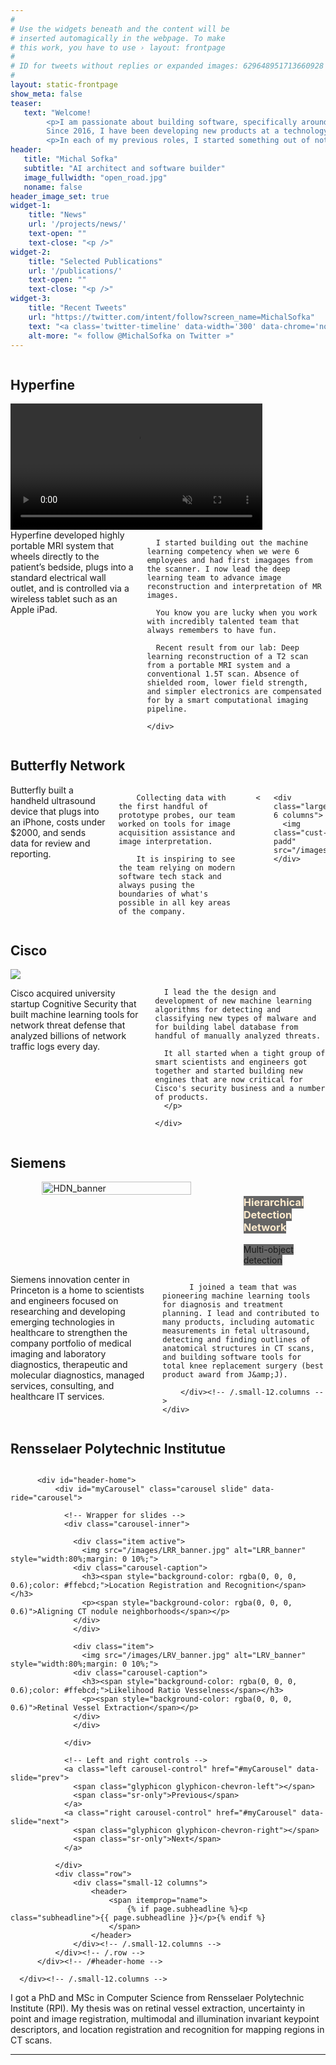 ```yaml
---
#
# Use the widgets beneath and the content will be
# inserted automagically in the webpage. To make
# this work, you have to use › layout: frontpage
#
# ID for tweets without replies or expanded images: 629648951713660928
#
layout: static-frontpage
show_meta: false
teaser:
   text: "Welcome!
        <p>I am passionate about building software, specifically around machine learning, computer vision, medical imaging, and computer security.
        Since 2016, I have been developing new products at a technology accelerator 4Catalyzer, currently leading the deep learning team at Hyperfine. Previously at Cisco, Siemens, and RPI, see my journey below.</p>
        <p>In each of my previous roles, I started something out of nothing (in addition to my main job) which grew and ended up in a product. I like taking calculated risks and taking on life adventures. I drove from New York to Cancun once.</p>"
header:
   title: "Michal Sofka"
   subtitle: "AI architect and software builder"
   image_fullwidth: "open_road.jpg"
   noname: false
header_image_set: true
widget-1:
    title: "News"
    url: '/projects/news/'
    text-open: ""
    text-close: "<p />"
widget-2:
    title: "Selected Publications"
    url: '/publications/'
    text-open: ""
    text-close: "<p />"
widget-3:
    title: "Recent Tweets"
    url: "https://twitter.com/intent/follow?screen_name=MichalSofka"
    text: "<a class='twitter-timeline' data-width='300' data-chrome='nofooter noscrollbar transparent' data-height='640' data-dnt='true' href='https://twitter.com/MichalSofka'>Tweets by MichalSofka</a> <script async src='//platform.twitter.com/widgets.js' charset='utf-8'></script>"
    alt-more: "« follow @MichalSofka on Twitter »"
---
```




<div class="container">

  <div class="row">
      <div class="small-12 columns">
          <h2>Hyperfine</h2>
      </div><!-- /.small-12.columns -->
  </div>

  <div class="row">
    <div class="large-6 columns">
        <video style="width:80%;" autoplay muted loop>
          <source src="images/HyperfineDL_vs_1pt5T.mp4" type="video/mp4">
          Your browser does not support HTML5 video.
        </video>
    </div>
    <div class="large-6 columns">
      Hyperfine developed highly portable MRI system that wheels directly to the patient’s bedside, plugs into a standard electrical wall outlet, and is controlled via a wireless tablet such as an Apple iPad.

      I started building out the machine learning competency when we were 6 employees and had first imagages from the scanner. I now lead the deep learning team to advance image reconstruction and interpretation of MR images.

      You know you are lucky when you work with incredibly talented team that always remembers to have fun.

      Recent result from our lab: Deep learning reconstruction of a T2 scan from a portable MRI system and a conventional 1.5T scan. Absence of shielded room, lower field strength, and simpler electronics are compensated for by a smart computational imaging pipeline.

    </div>
  </div>

</div>


<div class="container">

  <div class="row">
      <div class="small-12 columns">
          <h2>Butterfly Network</h2>
      </div><!-- /.small-12.columns -->
  </div>

  <div class="row">
    <div class="large-6 columns">
        Butterfly built a handheld ultrasound device that plugs into an iPhone, costs under $2000, and sends data for review and reporting.

        Collecting data with the first handful of prototype probes, our team worked on tools for image acquisition assistance and image interpretation.

        It is inspiring to see the team relying on modern software tech stack and always pusing the boundaries of what's possible in all key areas of the company.

<!--        Deep learning software for image acquisition and interpretation
-->
    </div>
<!--
    <div class="large-6 columns">
        <video style="width:45%;" controls>
          <source src="images/EF PLAX Phone export 10_29_18.mp4" type="video/mp4">
          Your browser does not support HTML5 video.
        </video>

        <video style="width:45%;" controls>
          <source src="images/AR Phone export 10_29_18.mp4" type="video/mp4">
          Your browser does not support HTML5 video.
        </video>
    </div>
  </div>
-->
    <div class="large-6 columns">
      <img class="cust-padd" src="/images/acquisition_assistance.jpg">
    </div>
</div>


<div class="container">

  <div class="row">
      <div class="small-12 columns">
          <h2>Cisco</h2>
      </div><!-- /.small-12.columns -->
  </div>

  <div class="row">
    <div class="large-6 columns">
      <img class="cust-padd" src="/images/ML-detectors/ML-Figure5-550x727.png">
<!--      Breach Detection and Analytics with Cisco Cognitive Threat Analytics
      https://youtu.be/wNlRLPfM6v0
-->
    </div>
    <div class="large-6 columns">
      <p class="color-contrast-medium">
      Cisco acquired university startup Cognitive Security that built machine learning tools for network threat defense that analyzed billions of network traffic logs every day.

      I lead the the design and development of new machine learning algorithms for detecting and classifying new types of malware and for building label database from handful of manually analyzed threats.

      It all started when a tight group of smart scientists and engineers got together and started building new engines that are now critical for Cisco's security business and a number of products.
      </p>

    </div>
  </div>

</div>


<div class="container">

  <div class="row">
      <div class="small-12 columns">
          <h2>Siemens</h2>
      </div><!-- /.small-12.columns -->
  </div>

  <div class="row">
    <div class="row">
        <div class="small-12 columns">
          <img src="/images/HDN_banner.jpg" alt="HDN_banner" style="width:95%;margin: 0 10%;">
          <div class="carousel-caption">
            <h3><span style="background-color: rgba(0, 0, 0, 0.6);color: #ffebcd;">Hierarchical Detection Network</span></h3>
            <p><span style="background-color: rgba(0, 0, 0, 0.6)">Multi-object detection</span></p>
          </div>
        </div><!-- /.small-12.columns -->
    </div>
    <div class="row">
        <div class="small-12 columns">
          Siemens innovation center in Princeton is a home to scientists and engineers focused on researching and developing emerging technologies in healthcare to strengthen the company portfolio of medical imaging and laboratory diagnostics, therapeutic and molecular diagnostics, managed services, consulting, and healthcare IT services.


          I joined a team that was pioneering machine learning tools for diagnosis and treatment planning. I lead and contributed to many products, including automatic measurements in fetal ultrasound, detecting and finding outlines of anatomical structures in CT scans, and building software tools for total knee replacement surgery (best product award from J&amp;J).

        </div><!-- /.small-12.columns -->
    </div>
  </div>

</div>


<div class="container">

  <div class="row">
      <div class="small-12 columns">
          <h2>Rensselaer Polytechnic Institutue</h2>
      </div><!-- /.small-12.columns -->
  </div>

  <div class="row">
      <div class="small-12 columns">

          <div id="header-home">
              <div id="myCarousel" class="carousel slide" data-ride="carousel">

                <!-- Wrapper for slides -->
                <div class="carousel-inner">

                  <div class="item active">
                    <img src="/images/LRR_banner.jpg" alt="LRR_banner" style="width:80%;margin: 0 10%;">
                  <div class="carousel-caption">
                    <h3><span style="background-color: rgba(0, 0, 0, 0.6);color: #ffebcd;">Location Registration and Recognition</span></h3>
                    <p><span style="background-color: rgba(0, 0, 0, 0.6)">Aligning CT nodule neighborhoods</span></p>
                  </div>
                  </div>

                  <div class="item">
                    <img src="/images/LRV_banner.jpg" alt="LRV_banner" style="width:80%;margin: 0 10%;">
                  <div class="carousel-caption">
                    <h3><span style="background-color: rgba(0, 0, 0, 0.6);color: #ffebcd;">Likelihood Ratio Vesselness</span></h3>
                    <p><span style="background-color: rgba(0, 0, 0, 0.6)">Retinal Vessel Extraction</span></p>
                  </div>
                  </div>

                </div>

                <!-- Left and right controls -->
                <a class="left carousel-control" href="#myCarousel" data-slide="prev">
                  <span class="glyphicon glyphicon-chevron-left"></span>
                  <span class="sr-only">Previous</span>
                </a>
                <a class="right carousel-control" href="#myCarousel" data-slide="next">
                  <span class="glyphicon glyphicon-chevron-right"></span>
                  <span class="sr-only">Next</span>
                </a>

              </div>
              <div class="row">
                  <div class="small-12 columns">
                      <header>
                          <span itemprop="name">
                              {% if page.subheadline %}<p class="subheadline">{{ page.subheadline }}</p>{% endif %}
                          </span>
                      </header>
                  </div><!-- /.small-12.columns -->
              </div><!-- /.row -->
          </div><!-- /#header-home -->

      </div><!-- /.small-12.columns -->
  </div><!-- row -->

  <div class="row">
      <div class="small-12 columns">
        I got a PhD and MSc in Computer Science from Rensselaer Polytechnic Institute (RPI).
        My thesis was on retinal vessel extraction, uncertainty in point and image registration, multimodal and illumination invariant keypoint descriptors, and location registration and recognition for mapping regions in CT scans.
      </div><!-- /.small-12.columns -->
  </div>

</div>



<hr>

